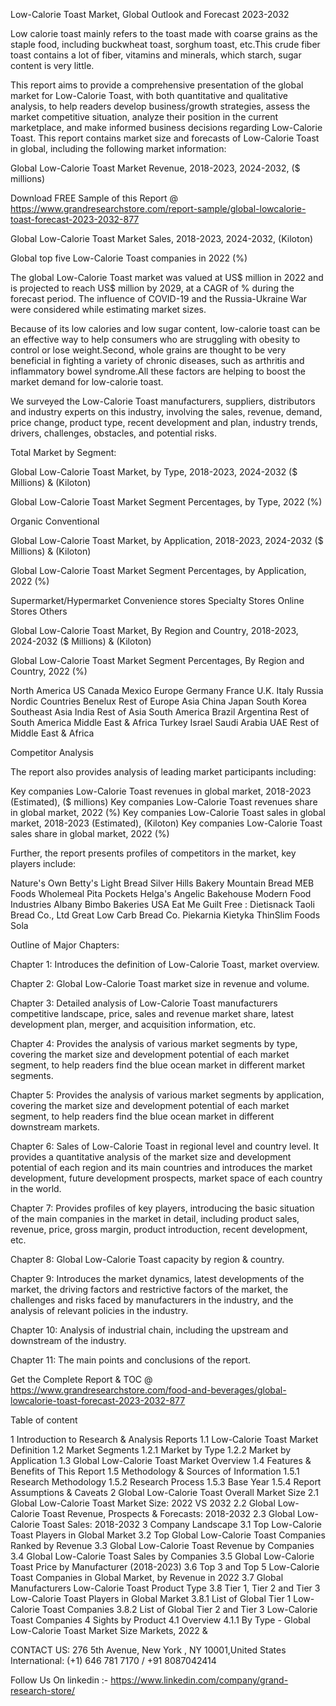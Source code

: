 Low-Calorie Toast Market, Global Outlook and Forecast 2023-2032


Low calorie toast mainly refers to the toast made with coarse grains as the staple food, including buckwheat toast, sorghum toast, etc.This crude fiber toast contains a lot of fiber, vitamins and minerals, which starch, sugar content is very little.

This report aims to provide a comprehensive presentation of the global market for Low-Calorie Toast, with both quantitative and qualitative analysis, to help readers develop business/growth strategies, assess the market competitive situation, analyze their position in the current marketplace, and make informed business decisions regarding Low-Calorie Toast. This report contains market size and forecasts of Low-Calorie Toast in global, including the following market information:

Global Low-Calorie Toast Market Revenue, 2018-2023, 2024-2032, ($ millions)

Download FREE Sample of this Report @ https://www.grandresearchstore.com/report-sample/global-lowcalorie-toast-forecast-2023-2032-877


Global Low-Calorie Toast Market Sales, 2018-2023, 2024-2032, (Kiloton)

Global top five Low-Calorie Toast companies in 2022 (%)

The global Low-Calorie Toast market was valued at US$ million in 2022 and is projected to reach US$ million by 2029, at a CAGR of % during the forecast period. The influence of COVID-19 and the Russia-Ukraine War were considered while estimating market sizes.

Because of its low calories and low sugar content, low-calorie toast can be an effective way to help consumers who are struggling with obesity to control or lose weight.Second, whole grains are thought to be very beneficial in fighting a variety of chronic diseases, such as arthritis and inflammatory bowel syndrome.All these factors are helping to boost the market demand for low-calorie toast.

We surveyed the Low-Calorie Toast manufacturers, suppliers, distributors and industry experts on this industry, involving the sales, revenue, demand, price change, product type, recent development and plan, industry trends, drivers, challenges, obstacles, and potential risks.

Total Market by Segment:

Global Low-Calorie Toast Market, by Type, 2018-2023, 2024-2032 ($ Millions) & (Kiloton)

Global Low-Calorie Toast Market Segment Percentages, by Type, 2022 (%)



Organic
Conventional


Global Low-Calorie Toast Market, by Application, 2018-2023, 2024-2032 ($ Millions) & (Kiloton)

Global Low-Calorie Toast Market Segment Percentages, by Application, 2022 (%)



Supermarket/Hypermarket
Convenience stores
Specialty Stores
Online Stores
Others


Global Low-Calorie Toast Market, By Region and Country, 2018-2023, 2024-2032 ($ Millions) & (Kiloton)

Global Low-Calorie Toast Market Segment Percentages, By Region and Country, 2022 (%)



North America
US
Canada
Mexico
Europe
Germany
France
U.K.
Italy
Russia
Nordic Countries
Benelux
Rest of Europe
Asia
China
Japan
South Korea
Southeast Asia
India
Rest of Asia
South America
Brazil
Argentina
Rest of South America
Middle East & Africa
Turkey
Israel
Saudi Arabia
UAE
Rest of Middle East & Africa


Competitor Analysis

The report also provides analysis of leading market participants including:



Key companies Low-Calorie Toast revenues in global market, 2018-2023 (Estimated), ($ millions)
Key companies Low-Calorie Toast revenues share in global market, 2022 (%)
Key companies Low-Calorie Toast sales in global market, 2018-2023 (Estimated), (Kiloton)
Key companies Low-Calorie Toast sales share in global market, 2022 (%)


Further, the report presents profiles of competitors in the market, key players include:



Nature's Own
Betty's Light Bread
Silver Hills Bakery
Mountain Bread
MEB Foods Wholemeal Pita Pockets
Helga's
Angelic Bakehouse
Modern Food Industries
Albany
Bimbo Bakeries USA
Eat Me Guilt Free :
Dietisnack
Taoli Bread Co., Ltd
Great Low Carb Bread Co.
Piekarnia Kietyka
ThinSlim Foods
Sola


Outline of Major Chapters:

Chapter 1: Introduces the definition of Low-Calorie Toast, market overview.

Chapter 2: Global Low-Calorie Toast market size in revenue and volume.

Chapter 3: Detailed analysis of Low-Calorie Toast manufacturers competitive landscape, price, sales and revenue market share, latest development plan, merger, and acquisition information, etc.

Chapter 4: Provides the analysis of various market segments by type, covering the market size and development potential of each market segment, to help readers find the blue ocean market in different market segments.

Chapter 5: Provides the analysis of various market segments by application, covering the market size and development potential of each market segment, to help readers find the blue ocean market in different downstream markets.

Chapter 6: Sales of Low-Calorie Toast in regional level and country level. It provides a quantitative analysis of the market size and development potential of each region and its main countries and introduces the market development, future development prospects, market space of each country in the world.

Chapter 7: Provides profiles of key players, introducing the basic situation of the main companies in the market in detail, including product sales, revenue, price, gross margin, product introduction, recent development, etc.

Chapter 8: Global Low-Calorie Toast capacity by region & country.

Chapter 9: Introduces the market dynamics, latest developments of the market, the driving factors and restrictive factors of the market, the challenges and risks faced by manufacturers in the industry, and the analysis of relevant policies in the industry.

Chapter 10: Analysis of industrial chain, including the upstream and downstream of the industry.

Chapter 11: The main points and conclusions of the report.

Get the Complete Report & TOC @ https://www.grandresearchstore.com/food-and-beverages/global-lowcalorie-toast-forecast-2023-2032-877

Table of content

1 Introduction to Research & Analysis Reports
1.1 Low-Calorie Toast Market Definition
1.2 Market Segments
1.2.1 Market by Type
1.2.2 Market by Application
1.3 Global Low-Calorie Toast Market Overview
1.4 Features & Benefits of This Report
1.5 Methodology & Sources of Information
1.5.1 Research Methodology
1.5.2 Research Process
1.5.3 Base Year
1.5.4 Report Assumptions & Caveats
2 Global Low-Calorie Toast Overall Market Size
2.1 Global Low-Calorie Toast Market Size: 2022 VS 2032
2.2 Global Low-Calorie Toast Revenue, Prospects & Forecasts: 2018-2032
2.3 Global Low-Calorie Toast Sales: 2018-2032
3 Company Landscape
3.1 Top Low-Calorie Toast Players in Global Market
3.2 Top Global Low-Calorie Toast Companies Ranked by Revenue
3.3 Global Low-Calorie Toast Revenue by Companies
3.4 Global Low-Calorie Toast Sales by Companies
3.5 Global Low-Calorie Toast Price by Manufacturer (2018-2023)
3.6 Top 3 and Top 5 Low-Calorie Toast Companies in Global Market, by Revenue in 2022
3.7 Global Manufacturers Low-Calorie Toast Product Type
3.8 Tier 1, Tier 2 and Tier 3 Low-Calorie Toast Players in Global Market
3.8.1 List of Global Tier 1 Low-Calorie Toast Companies
3.8.2 List of Global Tier 2 and Tier 3 Low-Calorie Toast Companies
4 Sights by Product
4.1 Overview
4.1.1 By Type - Global Low-Calorie Toast Market Size Markets, 2022 &

CONTACT US:
276 5th Avenue, New York , NY 10001,United States
International: (+1) 646 781 7170 / +91 8087042414

Follow Us On linkedin :- https://www.linkedin.com/company/grand-research-store/



